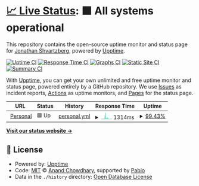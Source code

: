 # [📈 Live Status](https://shvartj.github.io/upptime): <!--live status--> **🟩 All systems operational**

This repository contains the open-source uptime monitor and status page for [Jonathan Shvartzberg](https://shvartj.github.io/upptime), powered by [Upptime](https://github.com/upptime/upptime).

[![Uptime CI](https://github.com/shvartj/upptime/workflows/Uptime%20CI/badge.svg)](https://github.com/shvartj/upptime/actions?query=workflow%3A%22Uptime+CI%22)
[![Response Time CI](https://github.com/shvartj/upptime/workflows/Response%20Time%20CI/badge.svg)](https://github.com/shvartj/upptime/actions?query=workflow%3A%22Response+Time+CI%22)
[![Graphs CI](https://github.com/shvartj/upptime/workflows/Graphs%20CI/badge.svg)](https://github.com/shvartj/upptime/actions?query=workflow%3A%22Graphs+CI%22)
[![Static Site CI](https://github.com/shvartj/upptime/workflows/Static%20Site%20CI/badge.svg)](https://github.com/shvartj/upptime/actions?query=workflow%3A%22Static+Site+CI%22)
[![Summary CI](https://github.com/shvartj/upptime/workflows/Summary%20CI/badge.svg)](https://github.com/shvartj/upptime/actions?query=workflow%3A%22Summary+CI%22)

With [Upptime](https://upptime.js.org), you can get your own unlimited and free uptime monitor and status page, powered entirely by a GitHub repository. We use [Issues](https://github.com/shvartj/upptime/issues) as incident reports, [Actions](https://github.com/shvartj/upptime/actions) as uptime monitors, and [Pages](https://shvartj.github.io/upptime) for the status page.

<!--start: status pages-->
<!-- This summary is generated by Upptime (https://github.com/upptime/upptime) -->
<!-- Do not edit this manually, your changes will be overwritten -->
<!-- prettier-ignore -->
| URL | Status | History | Response Time | Uptime |
| --- | ------ | ------- | ------------- | ------ |
| <img alt="" src="https://icons.duckduckgo.com/ip3/www.shvartzberg.com.ico" height="13"> [Personal](https://www.shvartzberg.com) | 🟩 Up | [personal.yml](https://github.com/shvartj/upptime/commits/HEAD/history/personal.yml) | <details><summary><img alt="Response time graph" src="./graphs/personal/response-time-week.png" height="20"> 1314ms</summary><br><a href="https://shvartj.github.io/upptime/history/personal"><img alt="Response time 471" src="https://img.shields.io/endpoint?url=https%3A%2F%2Fraw.githubusercontent.com%2Fshvartj%2Fupptime%2FHEAD%2Fapi%2Fpersonal%2Fresponse-time.json"></a><br><a href="https://shvartj.github.io/upptime/history/personal"><img alt="24-hour response time 809" src="https://img.shields.io/endpoint?url=https%3A%2F%2Fraw.githubusercontent.com%2Fshvartj%2Fupptime%2FHEAD%2Fapi%2Fpersonal%2Fresponse-time-day.json"></a><br><a href="https://shvartj.github.io/upptime/history/personal"><img alt="7-day response time 1314" src="https://img.shields.io/endpoint?url=https%3A%2F%2Fraw.githubusercontent.com%2Fshvartj%2Fupptime%2FHEAD%2Fapi%2Fpersonal%2Fresponse-time-week.json"></a><br><a href="https://shvartj.github.io/upptime/history/personal"><img alt="30-day response time 702" src="https://img.shields.io/endpoint?url=https%3A%2F%2Fraw.githubusercontent.com%2Fshvartj%2Fupptime%2FHEAD%2Fapi%2Fpersonal%2Fresponse-time-month.json"></a><br><a href="https://shvartj.github.io/upptime/history/personal"><img alt="1-year response time 471" src="https://img.shields.io/endpoint?url=https%3A%2F%2Fraw.githubusercontent.com%2Fshvartj%2Fupptime%2FHEAD%2Fapi%2Fpersonal%2Fresponse-time-year.json"></a></details> | <details><summary><a href="https://shvartj.github.io/upptime/history/personal">99.43%</a></summary><a href="https://shvartj.github.io/upptime/history/personal"><img alt="All-time uptime 98.78%" src="https://img.shields.io/endpoint?url=https%3A%2F%2Fraw.githubusercontent.com%2Fshvartj%2Fupptime%2FHEAD%2Fapi%2Fpersonal%2Fuptime.json"></a><br><a href="https://shvartj.github.io/upptime/history/personal"><img alt="24-hour uptime 100.00%" src="https://img.shields.io/endpoint?url=https%3A%2F%2Fraw.githubusercontent.com%2Fshvartj%2Fupptime%2FHEAD%2Fapi%2Fpersonal%2Fuptime-day.json"></a><br><a href="https://shvartj.github.io/upptime/history/personal"><img alt="7-day uptime 99.43%" src="https://img.shields.io/endpoint?url=https%3A%2F%2Fraw.githubusercontent.com%2Fshvartj%2Fupptime%2FHEAD%2Fapi%2Fpersonal%2Fuptime-week.json"></a><br><a href="https://shvartj.github.io/upptime/history/personal"><img alt="30-day uptime 99.87%" src="https://img.shields.io/endpoint?url=https%3A%2F%2Fraw.githubusercontent.com%2Fshvartj%2Fupptime%2FHEAD%2Fapi%2Fpersonal%2Fuptime-month.json"></a><br><a href="https://shvartj.github.io/upptime/history/personal"><img alt="1-year uptime 98.78%" src="https://img.shields.io/endpoint?url=https%3A%2F%2Fraw.githubusercontent.com%2Fshvartj%2Fupptime%2FHEAD%2Fapi%2Fpersonal%2Fuptime-year.json"></a></details>

<!--end: status pages-->

[**Visit our status website →**](https://shvartj.github.io/upptime)

## 📄 License

- Powered by: [Upptime](https://github.com/upptime/upptime)
- Code: [MIT](./LICENSE) © [Anand Chowdhary](https://anandchowdhary.com), supported by [Pabio](https://pabio.com)
- Data in the `./history` directory: [Open Database License](https://opendatacommons.org/licenses/odbl/1-0/)
